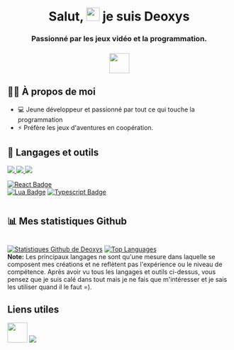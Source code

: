 <h1 align="center">Salut, <img src="https://raw.githubusercontent.com/MartinHeinz/MartinHeinz/master/wave.gif" width="30px"> je suis Deoxys</h1>
<h3 align="center">Passionné par les jeux vidéo et la programmation.</h3>
<h3 align="center"><img src="https://icon-library.com/images/france-icon/france-icon-15.jpg" width="45"></h3>

## 🙋‍♂️ À propos de moi

- 💻 Jeune développeur et passionné par tout ce qui touche la programmation
- ⚡ Préfère les jeux d'aventures en coopération.

## 🚀 Langages et outils

<p align="left"> 
    <a href="https://www.lua.org/" target="_blank"> <img src="https://img.icons8.com/color/48/000000/lua.png"/> </a>
    <a href="https://reactjs.org/" target="_blank"> <img src="https://img.icons8.com/color/48/000000/react-native.png"/> </a>
    <a href="https://www.typescriptlang.org/" target="_blank"> <img src="https://img.icons8.com/color/48/000000/typescript.png"/> </a> 
</p>

[![React Badge](https://img.shields.io/badge/-React-61DBFB?style=for-the-badge&labelColor=black&logo=react&logoColor=61DBFB)](#)  
[![Lua Badge](https://img.shields.io/badge/-Lua-2C2D72?style=for-the-badge&labelColor=black&logo=lua&logoColor=2C2D72)](#) 
[![Typescript Badge](https://img.shields.io/badge/-Typescript-007acc?style=for-the-badge&labelColor=black&logo=typescript&logoColor=007acc)](#) 
<br/>

<p align="center">
    <a href="https://github.com/deoxysvmax/github-readme-streak-stats">
        <img title="🔥 Obtenez des statistiques de séquences pour votre profil sur git.io/streak-stats" alt="" src="https://github-readme-streak-stats.herokuapp.com/?user=deoxysvmax&theme=black-ice&hide_border=true&stroke=0000&background=060A0CD0"/>
    </a>
</p>

## 📊 Mes statistiques Github

<br/>
<a href="https://github.com/deoxysvmax/github-readme-stats"><img alt="Statistiques Github de Deoxys" src="https://github-readme-stats.vercel.app/api?username=deoxysvmax&show_icons=true&count_private=true&theme=react&hide_border=true&bg_color=0D1117" /></a>
<a href="https://github.com/deoxysvmax/github-readme-stats"><img alt="Top Languages" src="https://github-readme-stats.vercel.app/api/top-langs/?username=deoxysvmax&langs_count=8&count_private=true&layout=compact&theme=react&hide_border=true&bg_color=0D1117" /></a>
<br/>
<b>Note:</b> Les principaux langages ne sont qu'une mesure dans laquelle se composent mes créations et ne reflètent pas l'expérience ou le niveau de compétence. Après avoir vu tous les langages et outils ci-dessus, vous pensez que je suis calé dans tout mais je ne fais que m'intéresser et je sais les utiliser quand il le faut =).

## Liens utiles
<p align="left">
<a href = "https://discord.gg/chinaleak"><img src="https://upload.wikimedia.org/wikipedia/fr/8/80/Logo_Discord_2015.png" width="45"/></a>
<a href = "https://www.youtube.com/channel/UCnSeUXCkOFYsFHT_KRfETbw"><img src="https://img.icons8.com/color/48/000000/youtube-play.png"/></a>
</p>
